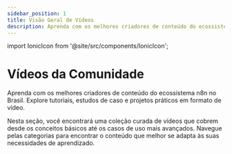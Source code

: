 ```yaml
---
sidebar_position: 1
title: Visão Geral de Vídeos
description: Aprenda com os melhores criadores de conteúdo do ecossistema n8n no Brasil. Explore tutoriais, estudos de caso e projetos práticos em formato de vídeo.
---
```


import IonicIcon from '@site/src/components/IonicIcon';

# <IonicIcon name="videocam-outline" size={32} color="#ea4b71" /> Vídeos da Comunidade

Aprenda com os melhores criadores de conteúdo do ecossistema n8n no Brasil. Explore tutoriais, estudos de caso e projetos práticos em formato de vídeo.

Nesta seção, você encontrará uma coleção curada de vídeos que cobrem desde os conceitos básicos até os casos de uso mais avançados. Navegue pelas categorias para encontrar o conteúdo que melhor se adapta às suas necessidades de aprendizado.